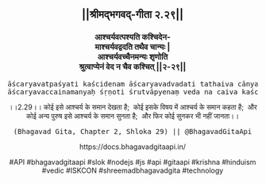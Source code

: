 <center><h2>||श्रीमद्‍भगवद्‍-गीता २.२९||</h2>
<h3>आश्चर्यवत्पश्यति कश्चिदेन-<br/>माश्चर्यवद्वदति तथैव चान्यः |<br/>आश्चर्यवच्चैनमन्यः शृणोति<br/>श्रुत्वाप्येनं वेद न चैव कश्चित् ||२-२९||</h3>
<pre>āścaryavatpaśyati kaścidenam āścaryavadvadati tathaiva cānyaḥ .<br/>āścaryavaccainamanyaḥ śṛṇoti śrutvāpyenaṃ veda na caiva kaścit ||2-29||</pre>
<p>।।2.29।। कोई इसे आश्चर्य के समान देखता है;  कोई इसके विषय में आश्चर्य के समान कहता है;  और कोई अन्य पुरुष इसे आश्चर्य के समान सुनता है;  और फिर कोई सुनकर भी नहीं जानता।।</p>
<pre>(Bhagavad Gita, Chapter 2, Shloka 29) || @BhagavadGitaApi</pre><p>https://docs.bhagavadgitaapi.in/</p><p>#API #bhagavadgitaapi #slok #nodejs #js #api #gitaapi #krishna #hinduism #vedic #ISKCON #shreemadbhagavadgita #technology</p></center>